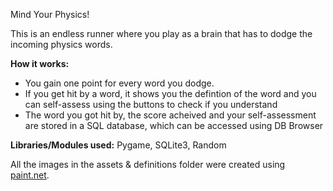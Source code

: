 Mind Your Physics!

This is an endless runner where you play as a brain that has to dodge the incoming physics words.

**How it works:** <br>
- You gain one point for every word you dodge.
- If you get hit by a word, it shows you the defintion of the word and you can self-assess using the buttons to check if you understand
- The word you got hit by, the score acheived and your self-assessment are stored in a SQL database, which can be accessed using DB Browser

**Libraries/Modules used:** Pygame, SQLite3, Random

All the images in the assets & definitions folder were created using [paint.net](https://www.getpaint.net/).
